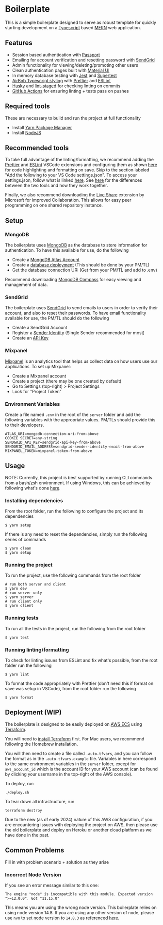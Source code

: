 # Boilerplate

This is a simple boilerplate designed to serve as robust template for quickly starting development on a [Typescript](https://www.typescriptlang.org) based [MERN](https://www.mongodb.com/mern-stack) web application.

## Features

- Session based authentication with [Passport](https://www.passportjs.org)
- Emailing for account verification and resetting password with [SendGrid](https://sendgrid.com)
- Admin functionality for viewing/deleting/promoting other users
- Clean authentication pages built with [Material UI](https://mui.com)
- In memory database testing with [Jest](https://jestjs.io) and [Supertest](https://www.npmjs.com/package/supertest)
- [AirBnb Typescript styling](https://github.com/airbnb/javascript) with [Prettier](https://prettier.io) and [ESLint](https://eslint.org)
- [Husky](https://typicode.github.io/husky/#/) and [lint-staged](https://github.com/okonet/lint-staged) for checking linting on commits
- [GitHub Actions](https://docs.github.com/en/actions) for ensuring linting + tests pass on pushes

## Required tools

These are necessary to build and run the project at full functionality

- Install [Yarn Package Manager](https://classic.yarnpkg.com/en/docs/install/#mac-stable)
- Install [NodeJS](https://nodejs.org/en/download/)

## Recommended tools

To take full advantage of the linting/formatting, we recommend adding the [Prettier](https://prettier.io) and [ESLint](https://eslint.org) VSCode extensions and configuring them as shown [here](https://levelup.gitconnected.com/setting-up-eslint-with-prettier-typescript-and-visual-studio-code-d113bbec9857#:~:text=Install%20the%20following%20Visual%20Studio%20Code%20extensions) for code highlighting and formatting on save. Skip to the section labeled "Add the following to your VS Code settings.json". To access your settings.json, follow what is linked [here](https://stackoverflow.com/questions/65908987/how-can-i-open-visual-studio-codes-settings-json-file). See [here](https://blog.logrocket.com/using-prettier-eslint-automate-formatting-fixing-javascript/#differences-between-eslint-prettier) for the differences between the two tools and how they work together.

Finally, we also recommend downloading the [Live Share](https://visualstudio.microsoft.com/services/live-share/) extension by Microsoft for improved Collaboration. This allows for easy peer programming on one shared repository instance.

## Setup

### MongoDB

The boilerplate uses [MongoDB](https://www.mongodb.com) as the database to store information for authentication. To have this available for use, do the following

- Create a [MongoDB Atlas Account](https://www.mongodb.com/cloud/atlas/register)
- Create a [database deployment](https://www.mongodb.com/docs/atlas/create-connect-deployments/) (This should be done by your PM/TL)
- Get the database connection URI (Get from your PM/TL and add to .env)

Recommend downloading [MongoDB Compass](https://www.mongodb.com/docs/compass/current/) for easy viewing and management of data.

### SendGrid

The boilerplate uses [SendGrid](https://sendgrid.com) to send emails to users in order to verify their account, and also to reset their passwords. To have email functionality available for use, the PM/TL should do the following

- Create a SendGrid Account
- Register a [Sender Identity](https://docs.sendgrid.com/for-developers/sending-email/sender-identity) (Single Sender recommended for most)
- Create an [API Key](https://docs.sendgrid.com/ui/account-and-settings/api-keys#creating-an-api-key)

### Mixpanel

[Mixpanel](https://mixpanel.com) is an analytics tool that helps us collect data on how users use our applications.
To set up Mixpanel:

- Create a Mixpanel account
- Create a project (there may be one created by default)
- Go to Settings (top-right) > Project Settings
- Look for "Project Token"

### Environment Variables

Create a file named `.env` in the root of the `server` folder and add the following variables with the appropriate values. PM/TLs should provide this to their developers.

```
ATLAS_URI=mongodb-connection-uri-from-above
COOKIE_SECRET=any-string
SENDGRID_API_KEY=sendgrid-api-key-from-above
SENDGRID_EMAIL_ADDRESS=sendgrid-sender-identity-email-from-above
MIXPANEL_TOKEN=mixpanel-token-from-above
```

## Usage

NOTE: Currently, this project is best supported by running CLI commands from a bash/zsh environment. If using Windows, this can be achieved by following what's done [here](https://stackoverflow.com/questions/42606837/how-do-i-use-bash-on-windows-from-the-visual-studio-code-integrated-terminal).

### Installing dependencies

From the root folder, run the following to configure the project and its dependencies

```
$ yarn setup
```

If there is any need to reset the dependencies, simply run the following series of commands

```
$ yarn clean
$ yarn setup
```

### Running the project

To run the project, use the following commands from the root folder

```
# run both server and client
$ yarn dev
# run server only
$ yarn server
# run client only
$ yarn client
```

### Running tests

To run all the tests in the project, run the following from the root folder

```
$ yarn test
```

### Running linting/formatting

To check for linting issues from ESLint and fix what's possible, from the root folder run the following

```
$ yarn lint
```

To format the code appropriately with Prettier (don't need this if format on save was setup in VSCode), from the root folder run the following

```
$ yarn format
```

## Deployment (WIP)

The boilerplate is designed to be easily deployed on [AWS ECS](https://aws.amazon.com/ecs/) using [Terraform](https://www.terraform.io).

You will need to [install Terraform](https://developer.hashicorp.com/terraform/tutorials/aws-get-started/install-cli) first. For Mac users, we recommend following the Homebrew installation.

You will then need to create a file called `.auto.tfvars`, and you can follow the format as in the `.auto.tfvars.example` file. Variables in here correspond to the same environment variables in the `server` folder, except for `aws_account_id` which is the account ID for your AWS account (can be found by clicking your username in the top-right of the AWS console).

To deploy, run

```
./deploy.sh
```

To tear down all infrastructure, run

```
terraform destroy
```

Due to the new (as of early 2024) nature of this AWS configuration, if you are encountering issues with deploying the project on AWS, then please use the old boilerplate and deploy on Heroku or another cloud platform as we have done in the past.

## Common Problems

Fill in with problem scenario + solution as they arise

### Incorrect Node Version

If you see an error message similar to this one:

```
The engine "node" is incompatible with this module. Expected version ">=12.0.0". Got "11.15.0"
```

This means you are using the wrong node version. This boilerplate relies on using node version 14.8. If you are using any other version of node, please use `nvm` to set node version to `14.8.3` as referenced [here](https://blog.logrocket.com/how-switch-node-js-versions-nvm/).
